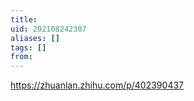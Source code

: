 ```yaml
---
title: 
uid: 202108242307
aliases: []
tags: []
from: 
---
```

https://zhuanlan.zhihu.com/p/402390437
